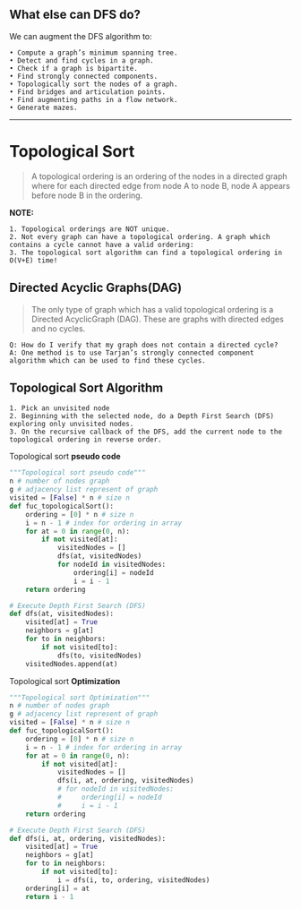 ## What else can DFS do?
  We can augment the DFS algorithm to:

    • Compute a graph’s minimum spanning tree.  
    • Detect and find cycles in a graph.  
    • Check if a graph is bipartite.  
    • Find strongly connected components.  
    • Topologically sort the nodes of a graph.  
    • Find bridges and articulation points.  
    • Find augmenting paths in a flow network.  
    • Generate mazes.
___

# Topological Sort 
  > A topological ordering is an ordering of the nodes in a directed graph where for each directed edge from node A to node B, node A appears before node B in the ordering.
  
  
  
  __NOTE:__  

    1. Topological orderings are NOT unique.
    2. Not every graph can have a topological ordering. A graph which contains a cycle cannot have a valid ordering:
    3. The topological sort algorithm can find a topological ordering in O(V+E) time!



## Directed Acyclic Graphs(DAG) 
  >The only type of graph which has a valid topological ordering is a Directed AcyclicGraph (DAG). These are graphs with directed edges and no cycles.

    Q: How do I verify that my graph does not contain a directed cycle?  
    A: One method is to use Tarjan’s strongly connected component algorithm which can be used to find these cycles.

## Topological Sort Algorithm
    1. Pick an unvisited node
    2. Beginning with the selected node, do a Depth First Search (DFS) exploring only unvisited nodes.
    3. On the recursive callback of the DFS, add the current node to the topological ordering in reverse order. 




Topological sort **pseudo code** 
```python
"""Topological sort pseudo code"""
n # number of nodes graph
g # adjacency list represent of graph
visited = [False] * n # size n
def fuc_topologicalSort():
    ordering = [0] * n # size n
    i = n - 1 # index for ordering in array
    for at = 0 in range(0, n):
        if not visited[at]:
            visitedNodes = []
            dfs(at, visitedNodes)
            for nodeId in visitedNodes:
                ordering[i] = nodeId
                i = i - 1
    return ordering

# Execute Depth First Search (DFS) 
def dfs(at, visitedNodes):
    visited[at] = True
    neighbors = g[at]
    for to in neighbors:
        if not visited[to]:
            dfs(to, visitedNodes)
    visitedNodes.append(at)
```

Topological sort **Optimization**
```python
"""Topological sort Optimization"""
n # number of nodes graph
g # adjacency list represent of graph
visited = [False] * n # size n
def fuc_topologicalSort():
    ordering = [0] * n # size n
    i = n - 1 # index for ordering in array
    for at = 0 in range(0, n):
        if not visited[at]:
            visitedNodes = []
            dfs(i, at, ordering, visitedNodes)
            # for nodeId in visitedNodes:
            #     ordering[i] = nodeId
            #     i = i - 1
    return ordering

# Execute Depth First Search (DFS) 
def dfs(i, at, ordering, visitedNodes):
    visited[at] = True
    neighbors = g[at]
    for to in neighbors:
        if not visited[to]:
            i = dfs(i, to, ordering, visitedNodes)
    ordering[i] = at
    return i - 1
```